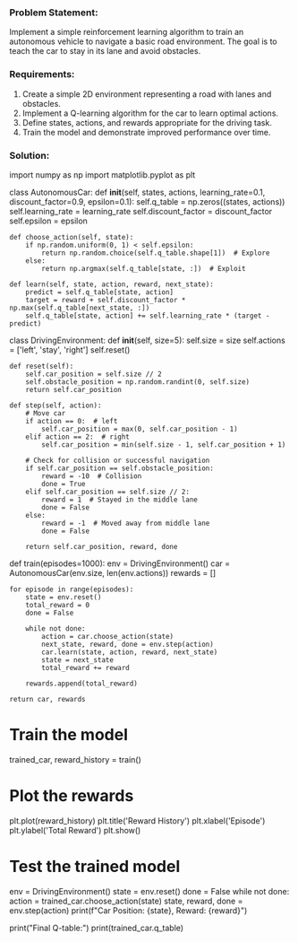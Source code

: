 ### Problem Statement:
Implement a simple reinforcement learning algorithm to train an autonomous vehicle to navigate a basic road environment. The goal is to teach the car to stay in its lane and avoid obstacles.

### Requirements:
1. Create a simple 2D environment representing a road with lanes and obstacles.
2. Implement a Q-learning algorithm for the car to learn optimal actions.
3. Define states, actions, and rewards appropriate for the driving task.
4. Train the model and demonstrate improved performance over time.

### Solution:

import numpy as np
import matplotlib.pyplot as plt

class AutonomousCar:
    def __init__(self, states, actions, learning_rate=0.1, discount_factor=0.9, epsilon=0.1):
        self.q_table = np.zeros((states, actions))
        self.learning_rate = learning_rate
        self.discount_factor = discount_factor
        self.epsilon = epsilon

    def choose_action(self, state):
        if np.random.uniform(0, 1) < self.epsilon:
            return np.random.choice(self.q_table.shape[1])  # Explore
        else:
            return np.argmax(self.q_table[state, :])  # Exploit

    def learn(self, state, action, reward, next_state):
        predict = self.q_table[state, action]
        target = reward + self.discount_factor * np.max(self.q_table[next_state, :])
        self.q_table[state, action] += self.learning_rate * (target - predict)

class DrivingEnvironment:
    def __init__(self, size=5):
        self.size = size
        self.actions = ['left', 'stay', 'right']
        self.reset()

    def reset(self):
        self.car_position = self.size // 2
        self.obstacle_position = np.random.randint(0, self.size)
        return self.car_position

    def step(self, action):
        # Move car
        if action == 0:  # left
            self.car_position = max(0, self.car_position - 1)
        elif action == 2:  # right
            self.car_position = min(self.size - 1, self.car_position + 1)

        # Check for collision or successful navigation
        if self.car_position == self.obstacle_position:
            reward = -10  # Collision
            done = True
        elif self.car_position == self.size // 2:
            reward = 1  # Stayed in the middle lane
            done = False
        else:
            reward = -1  # Moved away from middle lane
            done = False

        return self.car_position, reward, done

def train(episodes=1000):
    env = DrivingEnvironment()
    car = AutonomousCar(env.size, len(env.actions))
    rewards = []

    for episode in range(episodes):
        state = env.reset()
        total_reward = 0
        done = False

        while not done:
            action = car.choose_action(state)
            next_state, reward, done = env.step(action)
            car.learn(state, action, reward, next_state)
            state = next_state
            total_reward += reward

        rewards.append(total_reward)

    return car, rewards

# Train the model
trained_car, reward_history = train()

# Plot the rewards
plt.plot(reward_history)
plt.title('Reward History')
plt.xlabel('Episode')
plt.ylabel('Total Reward')
plt.show()

# Test the trained model
env = DrivingEnvironment()
state = env.reset()
done = False
while not done:
    action = trained_car.choose_action(state)
    state, reward, done = env.step(action)
    print(f"Car Position: {state}, Reward: {reward}")

print("Final Q-table:")
print(trained_car.q_table)